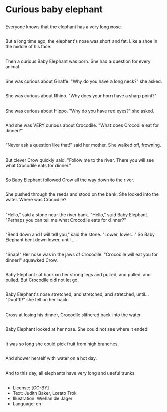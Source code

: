 # Curious baby elephant

##
Everyone knows that
the elephant has a very
long nose.

##
But a long time ago, the
elephant's nose was
short and fat. Like a
shoe in the middle of
his face.

##
Then a curious Baby
Elephant was born. She
had a question for
every animal.

##
She was curious about
Giraffe.
"Why do you have a
long neck?" she asked.

##
She was curious about
Rhino.
"Why does your horn
have a sharp point?"

##
She was curious about
Hippo.
"Why do you have red
eyes?" she asked.

##
And she was VERY
curious about Crocodile.
"What does Crocodile
eat for dinner?"

##
"Never ask a question
like that!" said her
mother.
She walked off,
frowning.

##
But clever Crow quickly
said, "Follow me to the
river. There you will see
what Crocodile eats for
dinner."

##
So Baby Elephant
followed Crow all the
way down to the river.

##
She pushed through the
reeds and stood on the
bank.
She looked into the
water.
Where was Crocodile?

##
"Hello," said a stone
near the river bank.
"Hello," said Baby
Elephant.
"Perhaps you can tell
me what Crocodile eats
for dinner?"

##
"Bend down and I will
tell you," said the
stone. "Lower, lower..."
So Baby Elephant bent
down lower, until...

##
"Snap!" Her nose was
in the jaws of Crocodile.
"Crocodile will eat you
for dinner!" squawked
Crow.

##
Baby Elephant sat back
on her strong legs and
pulled, and pulled, and
pulled.
But Crocodile did not let
go.

##
Baby Elephant's nose
stretched, and
stretched, and
stretched, until...
"Duuffff!" she fell on
her back.

##
Cross at losing his
dinner, Crocodile
slithered back into the
water.

##
Baby Elephant looked
at her nose.
She could not see
where it ended!

##
It was so long she could
pick fruit from high
branches.

##
And shower herself with
water on a hot day.

##
And to this day, all
elephants have very
long and useful trunks.

##
* License: [CC-BY]
* Text: Judith Baker, Lorato Trok
* Illustration: Wiehan de Jager
* Language: en
